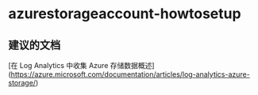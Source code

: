 
<properties
    pageTitle="azurestorageaccount-howtosetup"
    description="与如何设置 Azure 存储帐户相关的问题"
    service="microsoft.operationalinsights"
    resource="operationalinsightsaccounts"
    authors="adoylemsft"
    displayorder=""
    selfHelpType="generic"
    supportTopicIds="32536567"
    resourceTags=""
    productPesIds="15725"
    cloudEnvironments="public, Blackforest, Fairfax"
/>


# azurestorageaccount-howtosetup


## **建议的文档**
[在 Log Analytics 中收集 Azure 存储数据概述] (https://azure.microsoft.com/documentation/articles/log-analytics-azure-storage/)


<!--HONumber=Oct16_HO4-->


